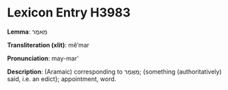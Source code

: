# Lexicon Entry H3983

**Lemma**: מֵאמַר

**Transliteration (xlit)**: mêʼmar

**Pronunciation**: may-mar'

**Description**:
(Aramaic) corresponding to מַאֲמַר; {something (authoritatively) said, i.e. an edict}; appointment, word.
